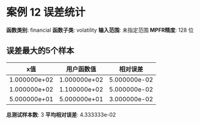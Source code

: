 # 案例 12 误差统计

**函数类别**: financial
**函数子类**: volatility
**输入范围**: 未指定范围
**MPFR精度**: 128 位

## 误差最大的5个样本

| x值 | 用户函数值 | 相对误差 |
|-----|-----------|----------|
| 1.000000e+02 | 1.000000e+02 | 5.000000e-02 |
| 1.000000e+02 | 1.100000e+02 | 5.000000e-02 |
| 5.000000e+01 | 5.000000e+01 | 3.000000e-02 |

**总测试样本数**: 3
**平均相对误差**: 4.333333e-02
